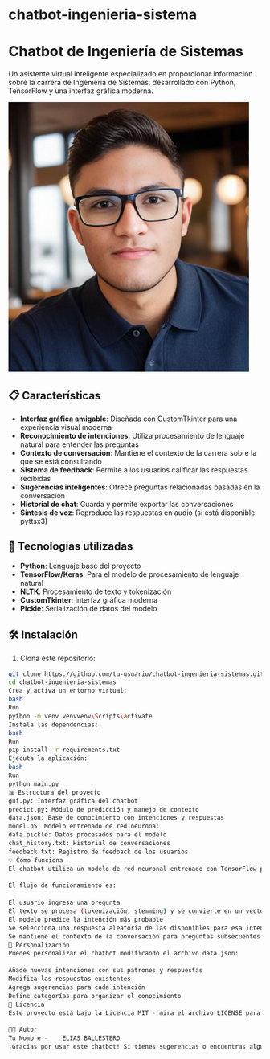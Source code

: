# chatbot-ingenieria-sistema
# Chatbot de Ingeniería de Sistemas

Un asistente virtual inteligente especializado en proporcionar información sobre la carrera de Ingeniería de Sistemas, desarrollado con Python, TensorFlow y una interfaz gráfica moderna.

![Vista previa del chatbot](avatar.png)

## 📋 Características

- **Interfaz gráfica amigable**: Diseñada con CustomTkinter para una experiencia visual moderna
- **Reconocimiento de intenciones**: Utiliza procesamiento de lenguaje natural para entender las preguntas
- **Contexto de conversación**: Mantiene el contexto de la carrera sobre la que se está consultando
- **Sistema de feedback**: Permite a los usuarios calificar las respuestas recibidas
- **Sugerencias inteligentes**: Ofrece preguntas relacionadas basadas en la conversación
- **Historial de chat**: Guarda y permite exportar las conversaciones
- **Síntesis de voz**: Reproduce las respuestas en audio (si está disponible pyttsx3)

## 🚀 Tecnologías utilizadas

- **Python**: Lenguaje base del proyecto
- **TensorFlow/Keras**: Para el modelo de procesamiento de lenguaje natural
- **NLTK**: Procesamiento de texto y tokenización
- **CustomTkinter**: Interfaz gráfica moderna
- **Pickle**: Serialización de datos del modelo

## 🛠️ Instalación

1. Clona este repositorio:
```bash
git clone https://github.com/tu-usuario/chatbot-ingenieria-sistemas.git
cd chatbot-ingenieria-sistemas
Crea y activa un entorno virtual:
bash
Run
python -m venv venvvenv\Scripts\activate
Instala las dependencias:
bash
Run
pip install -r requirements.txt
Ejecuta la aplicación:
bash
Run
python main.py
📊 Estructura del proyecto
gui.py: Interfaz gráfica del chatbot
predict.py: Módulo de predicción y manejo de contexto
data.json: Base de conocimiento con intenciones y respuestas
model.h5: Modelo entrenado de red neuronal
data.pickle: Datos procesados para el modelo
chat_history.txt: Historial de conversaciones
feedback.txt: Registro de feedback de los usuarios
💡 Cómo funciona
El chatbot utiliza un modelo de red neuronal entrenado con TensorFlow para clasificar las preguntas del usuario en diferentes categorías o "intenciones". Cada intención tiene un conjunto de patrones de preguntas y posibles respuestas.

El flujo de funcionamiento es:

El usuario ingresa una pregunta
El texto se procesa (tokenización, stemming) y se convierte en un vector
El modelo predice la intención más probable
Se selecciona una respuesta aleatoria de las disponibles para esa intención
Se mantiene el contexto de la conversación para preguntas subsecuentes
🔧 Personalización
Puedes personalizar el chatbot modificando el archivo data.json:

Añade nuevas intenciones con sus patrones y respuestas
Modifica las respuestas existentes
Agrega sugerencias para cada intención
Define categorías para organizar el conocimiento
📝 Licencia
Este proyecto está bajo la Licencia MIT - mira el archivo LICENSE para detalles

👨‍💻 Autor
Tu Nombre -    ELIAS BALLESTERO
¡Gracias por usar este chatbot! Si tienes sugerencias o encuentras algún problema, no dudes en abrir un issue.